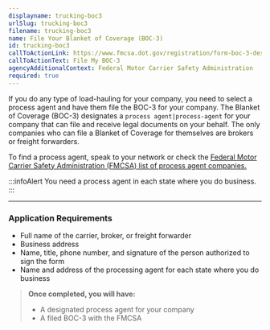 ```yaml
---
displayname: trucking-boc3
urlSlug: trucking-boc3
filename: trucking-boc3
name: File Your Blanket of Coverage (BOC-3)
id: trucking-boc3
callToActionLink: https://www.fmcsa.dot.gov/registration/form-boc-3-designation-agents-service-process
callToActionText: File My BOC-3
agencyAdditionalContext: Federal Motor Carrier Safety Administration
required: true
---
```


If you do any type of load-hauling for your company, you need to select a process agent and have them file the BOC-3 for your company. The Blanket of Coverage (BOC-3) designates a `process agent|process-agent` for your company that can file and receive legal documents on your behalf.
The only companies who can file a Blanket of Coverage for themselves are brokers or freight forwarders.

To find a process agent, speak to your network or check the [Federal Motor Carrier Safety Administration (FMCSA) list of process agent companies.](https://www.fmcsa.dot.gov/registration/process-agents)

:::infoAlert
You need a process agent in each state where you do business.
:::

---

### Application Requirements

- Full name of the carrier, broker, or freight forwarder
- Business address
- Name, title, phone number, and signature of the person authorized to sign the form
- Name and address of the processing agent for each state where you do business

> **Once completed, you will have:**
>
> - A designated process agent for your company
> - A filed BOC-3 with the FMCSA
